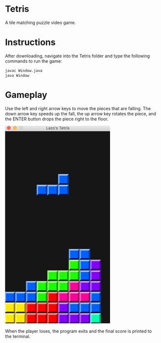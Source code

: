 # Tetris
A tile matching puzzle video game.

# Instructions
After downloading, navigate into the Tetris folder and type the following commands to run the game:
```
javac Window.java
java Window
```

# Gameplay

Use the left and right arrow keys to move the pieces that are falling. The down arrow key speeds up the fall, the up arrow key rotates the piece, and the ENTER button drops the piece right to the floor.

![alt tag](gifs/Tetris.gif)

When the player loses, the program exits and the final score is printed to the terminal.

